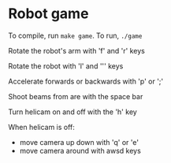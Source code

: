# Robot game

To compile, run `make game`. To run, `./game`

Rotate the robot's arm with 'f' and 'r' keys

Rotate the robot with 'l' and ''' keys

Accelerate forwards or backwards with 'p' or ';'

Shoot beams from are with the space bar

Turn helicam on and off with the 'h' key

When helicam is off:
- move camera up down with 'q' or 'e'
- move camera around with awsd keys

